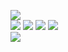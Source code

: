[![](https://img.shields.io/badge/-MatthieuFelker.me-blue?style=plastic&logo=MetaFilter)](https://matthieufelker.me/)<br/>
[![](https://img.shields.io/badge/--blue?style=social&logo=LinkedIn)](https://www.linkedin.com/in/matthieufelker/)
[![](https://img.shields.io/badge/--blue?style=social&logo=Steam)](https://steamcommunity.com/id/CBNTC1/)
[![](https://img.shields.io/badge/--blue?style=social&logo=Twitter)](https://twitter.com/fattmelker)
[![](https://img.shields.io/badge/--blue?style=social&logo=Discord)](https://discordapp.com/users/globz#6294)
<br/>
[![](https://img.shields.io/badge/-MatthieuFelker@skiff.com-lightgrey?style=plastic&logo=Minutemailer)](mailto:matthieufelker@skiff.com)







